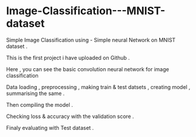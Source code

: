 # Image-Classification---MNIST-dataset
  Simple Image Classification using  - Simple neural Network on MNIST dataset .
  
  This is the first project i have uploaded on Github .
  
  Here , you can see the basic convolution neural network for image classification 
  
  Data loading , preprocessing , making train & test datsets , creating model , summarising the same .
  
  Then compiling the model .
  
  Checking loss & accuracy with the validation score .
  
  Finaly evaluating with Test dataset .
  
  
